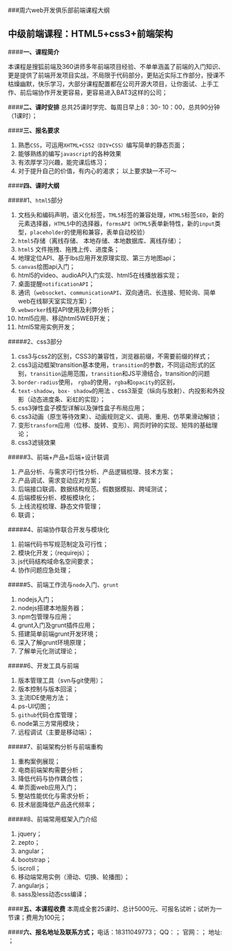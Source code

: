 ###周六web开发俱乐部前端课程大纲

**中级前端课程：HTML5+css3+前端架构**
-------------------------

####**一、课程简介**

本课程是搜狐前端及360讲师多年前端项目经验、不单单涵盖了前端的入门知识、更是提供了前端开发项目实战，不局限于代码部分，更贴近实际工作部分，授课不枯燥幽默，快乐学习，大部分课程配置都在公司开源大项目，让你面试、上手工作、前后端协作开发更容易，更容易进入BAT3这样的公司；

####**二、课时安排**
总共25课时学完、每周日早上8：30- 10：00，总共90分钟（1课时）；

####**三、报名要求**
1. 熟悉`CSS`，可运用`XHTML+CSS2（DIV+CSS）`编写简单的静态页面；
2. 能够熟练的编写`javascript`的各种效果
3. 有浓厚学习兴趣，能完课后练习；
4. 对于提升自己的价值，有内心的渴求；
以上要求缺一不可～

####**四、课时大纲**

#####1、`html5`部分

1. 文档头和编码声明，语义化标签，`TML5`标签的兼容处理，`HTML5`标签`SEO`，新的元素选择器，`HTML5`中的选择器，`formsAPI（HTML5`表单新特性，新的`input`类型，`placeholder`的使用和兼容，表单自动校验）
2. `html5`存储（离线存储、 本地存储、本地数据库、离线存储）；
3. `html5` 文件拖拽、拖拽上传、进度条；
4. 地理定位API、基于lbs应用开发原理实现、第三方地图api；
5. `canvas`绘图api入门；
6. html5的video、audioAPI入门实现、html5在线播放器实现；
7. 桌面提醒`notificationAPI`；
8. 通讯（`websocket`、`communicationAPI`、双向通讯、长连接、短轮询、简单web在线聊天室实现方案）；
9. `webworker`线程API使用及利弊分析；
10. html5应用、移动html5WEB开发；
11. html5常用实例开发；

#####2、css3部分
1. css3与css2的区别，CSS3的兼容性，浏览器前缀，不需要前缀的样式；
2. css3运动框架transition基本使用，`transition`的参数，不同运动形式的区别，`transition`运用范围，`transition`和JS平滑结合，transition的问题
3. `border-radius`使用， `rgba`的使用，`rgba`和`opacity`的区别，
4. `text-shadow`，`box- shadow`的用法 、css3渐变（纵向与放射）、内投影和外投影（动态进度条、彩虹的实现）；
5. css3弹性盒子模型详解以及弹性盒子布局应用；
6. css3动画（原生等待效果）、动画规则定义、调用、重用、仿苹果滑动解锁；
7. 变形`transform`应用（位移、旋转、变形）、网页时钟的实现、矩阵的基础理论；
8. css3滤镜效果

#####3、前端+产品+后端+设计联调
1. 产品分析、与需求可行性分析、产品逻辑梳理、技术方案；
2. 产品调试、需求变动应对方案；
3. 后端接口联调、数据结构规范、假数据模拟、跨域测试；
4. 后端模板分析、模板模块化；
5. 上线流程梳理、静态文件管理；
6. 联调；

#####4、前端协作联合开发与模块化
1. 前端代码书写规范制定及可行性；
2. 模块化开发；（requirejs）；
3. js代码结构域命名空间要求；
4. 协作问题应急处理；

#####5、前端工作流与`node`入门、`grunt`
1. nodejs入门；
2. nodejs搭建本地服务器；
3. npm包管理与应用；
4. grunt入门及grunt插件应用；
5. 搭建简单前端grunt开发环境；
6. 深入了解grunt环境原理；
7. 了解单元化测试理论；

#####6、开发工具与前端
1. 版本管理工具（svn与git使用）；
2. 版本控制与版本回滚；
3. 主流IDE使用方法；
4. ps-UI切图；
5. `github`代码仓库管理；
6. node第三方常用模块；
7. 远程调试（主要是移动端）；

#####7、前端架构分析与前端重构
1. 重构案例展现；
2. 电商前端架构需要分析；
3. 降低代码与协作耦合性；
4. 单页面web应用入门；
5. 整站性能优化与需求分析；
6. 技术层面降低产品迭代频率；

#####8、前端常用框架入门介绍
1. jquery；
2. zepto；
3. angular；
4. bootstrap；
5. iscroll；
6. 移动端常用实例（滑动、切换、轮播图）；
7. angularjs；
8. sass及less动态css编译；


####**五、本课程收费**
本周成全套25课时、总计5000元、可报名试听；试听为一节课；费用为100元；

####**六、报名地址及联系方式；**
电话：18311049773；
QQ：；
官网：；
地址: ；